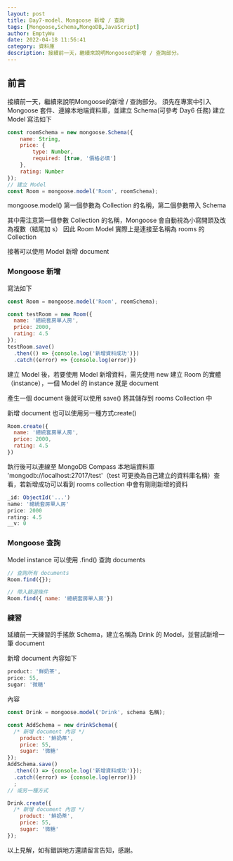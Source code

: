 ```yaml
---
layout: post
title: Day7-model、Mongoose 新增 / 查詢
tags: [Mongoose,Schema,MongoDB,JavaScript]
author: EmptyWu
date: 2022-04-18 11:56:41
category: 資料庫
description: 接續前一天，繼續來說明Mongoose的新增 / 查詢部分。
---
```


## 前言
接續前一天，繼續來說明Mongoose的新增 / 查詢部分。
須先在專案中引入 Mongoose 套件、連線本地端資料庫，並建立 Schema(可參考 Day6 任務)
建立 Model 寫法如下
```javascript
const roomSchema = new mongoose.Schema({ 
    name: String, 
    price: {
        type: Number,
        required: [true, '價格必填']
    },
    rating: Number
});
// 建立 Model
const Room = mongoose.model('Room', roomSchema);
```
mongoose.model() 第一個參數為 Collection 的名稱，第二個參數帶入 Schema

其中需注意第一個參數 Collection 的名稱，Mongoose 會自動視為小寫開頭及改為複數（結尾加 s）
因此 Room Model 實際上是連接至名稱為 rooms 的 Collection

接著可以使用 Model 新增 document

<!--more-->

### Mongoose 新增
寫法如下
```javascript
const Room = mongoose.model('Room', roomSchema);

const testRoom = new Room({
  name: '總統套房單人房',
  price: 2000,
  rating: 4.5
});
testRoom.save()
  .then(() => {console.log('新增資料成功')})
  .catch((error) => {console.log(error)})
```
建立 Model 後，若要使用 Model 新增資料，需先使用 new 建立 Room 的實體（instance），一個 Model 的 instance 就是 document

產生一個 document 後就可以使用 save() 將其儲存到 rooms Collection 中

新增 document 也可以使用另一種方式create()
```javascript
Room.create({
  name: '總統套房單人房',
  price: 2000,
  rating: 4.5
})
```
執行後可以連線至 MongoDB Compass 本地端資料庫 'mongodb://localhost:27017/test'（test 可更換為自己建立的資料庫名稱）查看，若新增成功可以看到 rooms collection 中會有剛剛新增的資料
```javascript
_id: ObjectId('...')
name: '總統套房單人房'
price: 2000
rating: 4.5
__v: 0 
```
### Mongoose 查詢
Model instance 可以使用 .find() 查詢 documents
```javascript
// 查詢所有 documents
Room.find({});

// 帶入篩選條件
Room.find({ name: '總統套房單人房'})
```

### 練習
延續前一天練習的手搖飲 Schema，建立名稱為 Drink 的 Model，並嘗試新增一筆 document

新增 document 內容如下
```javascript
product: '鮮奶茶',
price: 55,
sugar: '微糖'
```

內容
```javascript
const Drink = mongoose.model('Drink', schema 名稱);

const AddSchema = new drinkSchema({
  /* 新增 document 內容 */
    product: '鮮奶茶',
    price: 55,
    sugar: '微糖'
});
AddSchema.save()
  .then(() => {console.log('新增資料成功')});
  .catch((error) => {console.log(error)})
  ;
// 或另一種方式

Drink.create({
  /* 新增 document 內容 */
    product: '鮮奶茶',
    price: 55,
    sugar: '微糖'
});

```

以上見解，如有錯誤地方還請留言告知，感謝。